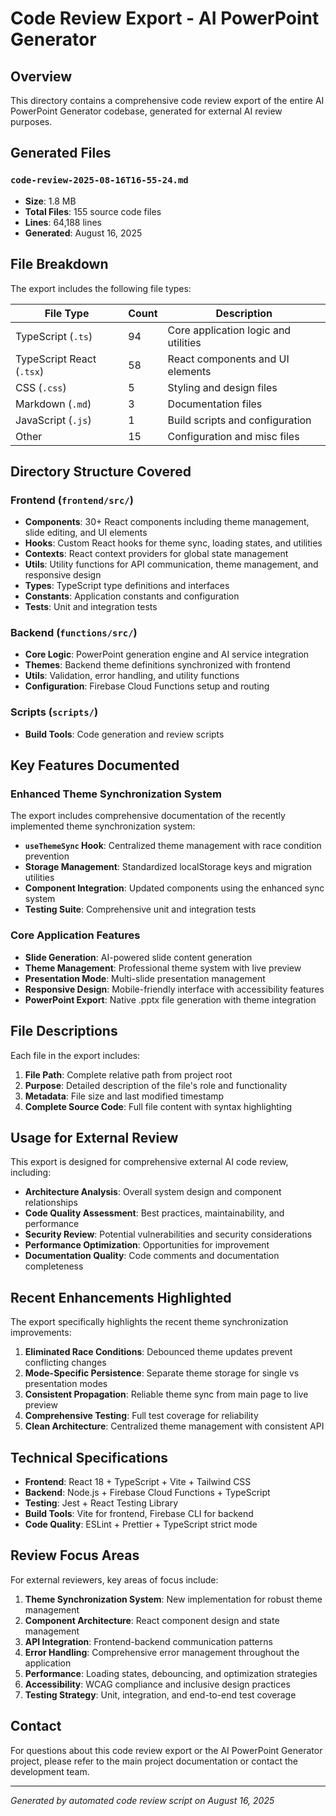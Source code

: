 # Code Review Export - AI PowerPoint Generator

## Overview

This directory contains a comprehensive code review export of the entire AI PowerPoint Generator codebase, generated for external AI review purposes.

## Generated Files

### `code-review-2025-08-16T16-55-24.md`
- **Size**: 1.8 MB
- **Total Files**: 155 source code files
- **Lines**: 64,188 lines
- **Generated**: August 16, 2025

## File Breakdown

The export includes the following file types:

| File Type | Count | Description |
|-----------|-------|-------------|
| TypeScript (`.ts`) | 94 | Core application logic and utilities |
| TypeScript React (`.tsx`) | 58 | React components and UI elements |
| CSS (`.css`) | 5 | Styling and design files |
| Markdown (`.md`) | 3 | Documentation files |
| JavaScript (`.js`) | 1 | Build scripts and configuration |
| Other | 15 | Configuration and misc files |

## Directory Structure Covered

### Frontend (`frontend/src/`)
- **Components**: 30+ React components including theme management, slide editing, and UI elements
- **Hooks**: Custom React hooks for theme sync, loading states, and utilities
- **Contexts**: React context providers for global state management
- **Utils**: Utility functions for API communication, theme management, and responsive design
- **Types**: TypeScript type definitions and interfaces
- **Constants**: Application constants and configuration
- **Tests**: Unit and integration tests

### Backend (`functions/src/`)
- **Core Logic**: PowerPoint generation engine and AI service integration
- **Themes**: Backend theme definitions synchronized with frontend
- **Utils**: Validation, error handling, and utility functions
- **Configuration**: Firebase Cloud Functions setup and routing

### Scripts (`scripts/`)
- **Build Tools**: Code generation and review scripts

## Key Features Documented

### Enhanced Theme Synchronization System
The export includes comprehensive documentation of the recently implemented theme synchronization system:

- **`useThemeSync` Hook**: Centralized theme management with race condition prevention
- **Storage Management**: Standardized localStorage keys and migration utilities
- **Component Integration**: Updated components using the enhanced sync system
- **Testing Suite**: Comprehensive unit and integration tests

### Core Application Features
- **Slide Generation**: AI-powered slide content generation
- **Theme Management**: Professional theme system with live preview
- **Presentation Mode**: Multi-slide presentation management
- **Responsive Design**: Mobile-friendly interface with accessibility features
- **PowerPoint Export**: Native .pptx file generation with theme integration

## File Descriptions

Each file in the export includes:

1. **File Path**: Complete relative path from project root
2. **Purpose**: Detailed description of the file's role and functionality
3. **Metadata**: File size and last modified timestamp
4. **Complete Source Code**: Full file content with syntax highlighting

## Usage for External Review

This export is designed for comprehensive external AI code review, including:

- **Architecture Analysis**: Overall system design and component relationships
- **Code Quality Assessment**: Best practices, maintainability, and performance
- **Security Review**: Potential vulnerabilities and security considerations
- **Performance Optimization**: Opportunities for improvement
- **Documentation Quality**: Code comments and documentation completeness

## Recent Enhancements Highlighted

The export specifically highlights the recent theme synchronization improvements:

1. **Eliminated Race Conditions**: Debounced theme updates prevent conflicting changes
2. **Mode-Specific Persistence**: Separate theme storage for single vs presentation modes
3. **Consistent Propagation**: Reliable theme sync from main page to live preview
4. **Comprehensive Testing**: Full test coverage for reliability
5. **Clean Architecture**: Centralized theme management with consistent API

## Technical Specifications

- **Frontend**: React 18 + TypeScript + Vite + Tailwind CSS
- **Backend**: Node.js + Firebase Cloud Functions + TypeScript
- **Testing**: Jest + React Testing Library
- **Build Tools**: Vite for frontend, Firebase CLI for backend
- **Code Quality**: ESLint + Prettier + TypeScript strict mode

## Review Focus Areas

For external reviewers, key areas of focus include:

1. **Theme Synchronization System**: New implementation for robust theme management
2. **Component Architecture**: React component design and state management
3. **API Integration**: Frontend-backend communication patterns
4. **Error Handling**: Comprehensive error management throughout the application
5. **Performance**: Loading states, debouncing, and optimization strategies
6. **Accessibility**: WCAG compliance and inclusive design practices
7. **Testing Strategy**: Unit, integration, and end-to-end test coverage

## Contact

For questions about this code review export or the AI PowerPoint Generator project, please refer to the main project documentation or contact the development team.

---

*Generated by automated code review script on August 16, 2025*
